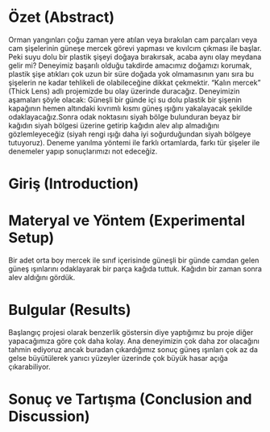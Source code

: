 # Özet (Abstract)
Orman yangınları çoğu zaman yere atılan veya bırakılan cam parçaları veya cam şişelerinin güneşe mercek görevi yapması ve kıvılcım çıkması ile başlar. 
Peki suyu dolu bir plastik şişeyi doğaya bırakırsak, acaba aynı olay meydana gelir mi? 
Deneyimiz başarılı olduğu takdirde amacımız doğamızı korumak, plastik şişe atıkları çok uzun bir süre doğada yok olmamasının yanı sıra bu şişelerin ne kadar tehlikeli de olabileceğine dikkat çekmektir.
“Kalın mercek” (Thick Lens) adlı projemizde bu olay üzerinde duracağız. 
Deneyimizin aşamaları şöyle olacak: 
Güneşli bir günde içi su dolu plastik bir şişenin kapağının hemen altındaki kıvrımlı kısmı güneş ışığını yakalayacak şekilde odaklayacağız.Sonra odak noktasını siyah bölge bulunduran beyaz bir kağıdın siyah bölgesi üzerine getirip kağıdın alev alıp almadığını gözlemleyeceğiz (siyah rengi ışığı daha iyi soğurduğundan siyah bölgeye tutuyoruz). Deneme yanılma yöntemi ile farklı ortamlarda, farkı tür şişeler ile denemeler yapıp sonuçlarımızı not edeceğiz.
# Giriş (Introduction)
# Materyal ve Yöntem (Experimental Setup)
Bir adet orta boy mercek ile sınıf içerisinde güneşli bir günde camdan gelen güneş ışınlarını odaklayarak bir parça kağıda tuttuk. Kağıdın bir zaman sonra alev aldığını gördük.
# Bulgular (Results)
Başlangıç projesi olarak benzerlik göstersin diye yaptığımız bu proje diğer yapacağımıza göre çok daha kolay. Ana deneyimizin çok daha zor olacağını tahmin ediyoruz ancak buradan çıkardığımız sonuç güneş ışınları çok az da gelse büyütülerek yanıcı yüzeyler üzerinde çok büyük hasar açığa çıkarabiliyor.
# Sonuç ve Tartışma (Conclusion and Discussion) 
